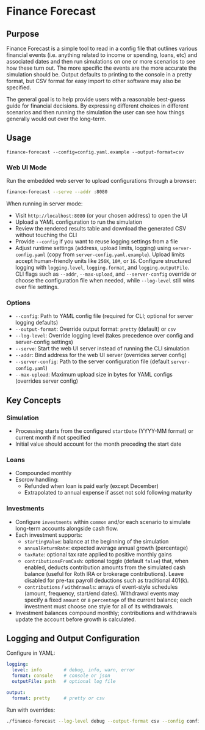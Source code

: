 # Finance Forecast

## Purpose

Finance Forecast is a simple tool to read in a config file that outlines various financial events (i.e. anything related to income or spending, loans, etc) and associated dates and then run simulations on one or more scenarios to see how these turn out. The more specific the events are the more accurate the simulation should be. Output defaults to printing to the console in a pretty format, but CSV format for easy import to other software may also be specified.

The general goal is to help provide users with a reasonable best-guess guide for financial decisions. By expressing different choices in different scenarios and then running the simulation the user can see how things generally would out over the long-term.

## Usage

```
finance-forecast --config=config.yaml.example --output-format=csv
```

### Web UI Mode

Run the embedded web server to upload configurations through a browser:

```bash
finance-forecast --serve --addr :8080
```

When running in server mode:

- Visit `http://localhost:8080` (or your chosen address) to open the UI
- Upload a YAML configuration to run the simulation
- Review the rendered results table and download the generated CSV without touching the CLI
- Provide `--config` if you want to reuse logging settings from a file
- Adjust runtime settings (address, upload limits, logging) using `server-config.yaml` (copy from `server-config.yaml.example`). Upload limits accept human-friendly units like `256K`, `10M`, or `1G`. Configure structured logging with `logging.level`, `logging.format`, and `logging.outputFile`. CLI flags such as `--addr`, `--max-upload`, and `--server-config` override or choose the configuration file when needed, while `--log-level` still wins over file settings.

### Options
- `--config`: Path to YAML config file (required for CLI; optional for server logging defaults)
- `--output-format`: Override output format: `pretty` (default) or `csv`
- `--log-level`: Override logging level (takes precedence over config and server-config settings)
- `--serve`: Start the web UI server instead of running the CLI simulation
- `--addr`: Bind address for the web UI server (overrides server config)
- `--server-config`: Path to the server configuration file (default `server-config.yaml`)
- `--max-upload`: Maximum upload size in bytes for YAML configs (overrides server config)

## Key Concepts

### Simulation
- Processing starts from the configured `startDate` (YYYY-MM format) or current month if not specified
- Initial value should account for the month preceding the start date

### Loans
- Compounded monthly
- Escrow handling:
  - Refunded when loan is paid early (except December)
  - Extrapolated to annual expense if asset not sold following maturity

### Investments
- Configure `investments` within `common` and/or each scenario to simulate long-term accounts alongside cash flow.
- Each investment supports:
  - `startingValue`: balance at the beginning of the simulation
  - `annualReturnRate`: expected average annual growth (percentage)
  - `taxRate`: optional tax rate applied to positive monthly gains
  - `contributionsFromCash`: optional toggle (default `false`) that, when enabled, deducts contribution amounts from the simulated cash balance (useful for Roth IRA or brokerage contributions). Leave disabled for pre-tax payroll deductions such as traditional 401(k).
  - `contributions` / `withdrawals`: arrays of event-style schedules (amount, frequency, start/end dates). Withdrawal events may specify a fixed `amount` or a `percentage` of the current balance; each investment must choose one style for all of its withdrawals.
- Investment balances compound monthly; contributions and withdrawals update the account before growth is calculated.

## Logging and Output Configuration

Configure in YAML:
```yaml
logging:
  level: info        # debug, info, warn, error
  format: console    # console or json
  outputFile: path   # optional log file

output:
  format: pretty     # pretty or csv
```

Run with overrides:
```bash
./finance-forecast --log-level debug --output-format csv --config config.yaml
```
